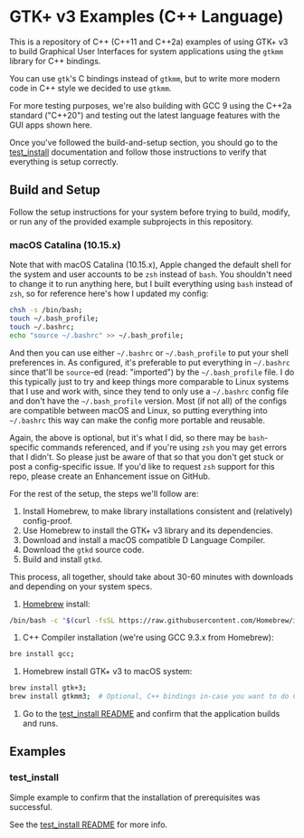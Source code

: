 # GTK+ v3 Examples (C++ Language)

This is a repository of C++ (C++11 and C++2a) examples of using GTK+ v3 to build Graphical User Interfaces for system applications using the `gtkmm` library for C++ bindings.

You can use `gtk`'s C bindings instead of `gtkmm`, but to write more modern code in C++ style we decided to use `gtkmm`.

For more testing purposes, we're also building with GCC 9 using the C++2a standard ("C++20") and testing out the latest language features with the GUI apps shown here.

Once you've followed the build-and-setup section, you should go to the [test_install](test_install/README.md) documentation and follow those instructions to verify that everything is setup correctly.

## Build and Setup

Follow the setup instructions for your system before trying to build, modify, or run any of the provided example subprojects in this repository.

### macOS Catalina (10.15.x)

Note that with macOS Catalina (10.15.x), Apple changed the default shell for the system and user accounts to be `zsh` instead of `bash`. You shouldn't need to change it to run anything here, but I built everything using `bash` instead of `zsh`, so for reference here's how I updated my config:

```zsh
chsh -s /bin/bash;
touch ~/.bash_profile;
touch ~/.bashrc;
echo "source ~/.bashrc" >> ~/.bash_profile;
```

And then you can use either `~/.bashrc` or `~/.bash_profile` to put your shell preferences in. As configured, it's preferable to put everything in `~/.bashrc` since that'll be `source`-ed (read: "imported") by the `~/.bash_profile` file. I do this typically just to try and keep things more comparable to Linux systems that I use and work with, since they tend to only use a `~/.bashrc` config file and don't have the `~/.bash_profile` version. Most (if not all) of the configs are compatible between macOS and Linux, so putting everything into `~/.bashrc` this way can make the config more portable and reusable.

Again, the above is optional, but it's what I did, so there may be `bash`-specific commands referenced, and if you're using `zsh` you may get errors that I didn't. So please just be aware of that so that you don't get stuck or post a config-specific issue. If you'd like to request `zsh` support for this repo, please create an Enhancement issue on GitHub.

For the rest of the setup, the steps we'll follow are:

1. Install Homebrew, to make library installations consistent and (relatively) config-proof.
1. Use Homebrew to install the GTK+ v3 library and its dependencies.
1. Download and install a macOS compatible D Language Compiler.
1. Download the `gtkd` source code.
1. Build and install `gtkd`.

This process, all together, should take about 30-60 minutes with downloads and depending on your system specs.

1. [Homebrew](https://brew.sh/) install:
```bash
/bin/bash -c "$(curl -fsSL https://raw.githubusercontent.com/Homebrew/install/master/install.sh)"
```
1. C++ Compiler installation (we're using GCC 9.3.x from Homebrew):
```bash
bre install gcc;
```
1. Homebrew install GTK+ v3 to macOS system:
```bash
brew install gtk+3;
brew install gtkmm3;  # Optional, C++ bindings in-case you want to do C++ development.
```
1. Go to the [test_install README](test_install/README.md) and confirm that the application builds and runs.

## Examples

### test_install

Simple example to confirm that the installation of prerequisites was successful.

See the [test_install README](test_install/README.md) for more info.
